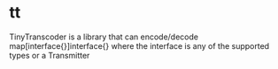 # tt
TinyTranscoder is a library that can encode/decode map[interface{}]interface{} where the interface is any of the supported types or a Transmitter
